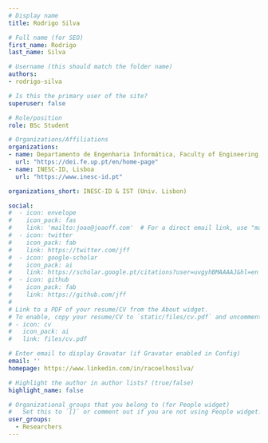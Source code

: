 ```yaml
---
# Display name
title: Rodrigo Silva

# Full name (for SEO)
first_name: Rodrigo
last_name: Silva

# Username (this should match the folder name)
authors:
- rodrigo-silva

# Is this the primary user of the site?
superuser: false

# Role/position
role: BSc Student

# Organizations/Affiliations
organizations:
- name: Departamento de Engenharia Informática, Faculty of Engineering, University of Porto
  url: "https://dei.fe.up.pt/en/home-page"
- name: INESC-ID, Lisboa
  url: "https://www.inesc-id.pt"

organizations_short: INESC-ID & IST (Univ. Lisbon)

social:
#  - icon: envelope
#    icon_pack: fas
#    link: 'mailto:joao@joaoff.com'  # For a direct email link, use "mailto:joao@joaoff.com".
#  - icon: twitter
#    icon_pack: fab
#    link: https://twitter.com/jff
#  - icon: google-scholar
#    icon_pack: ai
#    link: https://scholar.google.pt/citations?user=uvgyhBMAAAAJ&hl=en
#  - icon: github
#    icon_pack: fab
#    link: https://github.com/jff
#    
# Link to a PDF of your resume/CV from the About widget.
# To enable, copy your resume/CV to `static/files/cv.pdf` and uncomment the lines below.
# - icon: cv
#   icon_pack: ai
#   link: files/cv.pdf

# Enter email to display Gravatar (if Gravatar enabled in Config)
email: ''
homepage: https://www.linkedin.com/in/racoelhosilva/

# Highlight the author in author lists? (true/false)
highlight_name: false

# Organizational groups that you belong to (for People widget)
#   Set this to `[]` or comment out if you are not using People widget.
user_groups:
  - Researchers
---
```


